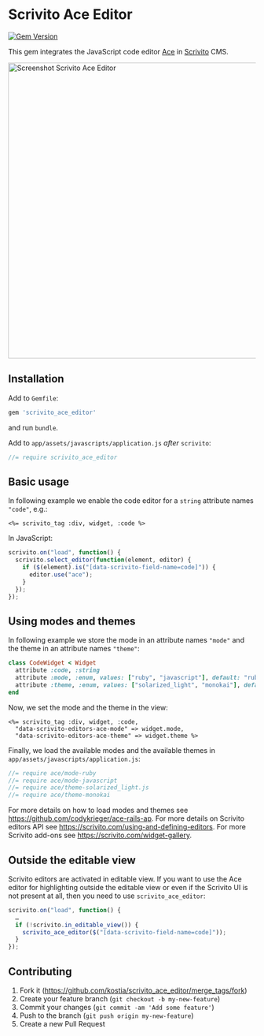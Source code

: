 # Scrivito Ace Editor

[![Gem Version](https://badge.fury.io/rb/scrivito_ace_editor.svg)](http://badge.fury.io/rb/scrivito_ace_editor)

This gem integrates the JavaScript code editor [Ace](https://ace.c9.io) in [Scrivito](https://scrivito.com) CMS.

<img src="https://raw.github.com/kostia/scrivito_ace_editor/master/scrivito_ace_editor.png" alt="Screenshot Scrivito Ace Editor" width=600>

## Installation

Add to `Gemfile`:
```ruby
gem 'scrivito_ace_editor'
```

and run `bundle`.

Add to `app/assets/javascripts/application.js` _after_ `scrivito`:
```javascript
//= require scrivito_ace_editor
```

## Basic usage

In following example we enable the code editor for a `string` attribute names `"code"`, e.g.:
```erb
<%= scrivito_tag :div, widget, :code %>
```

In JavaScript:
```javascript
scrivito.on("load", function() {
  scrivito.select_editor(function(element, editor) {
    if ($(element).is("[data-scrivito-field-name=code]")) {
      editor.use("ace");
    }
  });
});
```

## Using modes and themes

In following example we store the mode in an attribute names `"mode"` and the theme in an attribute
names `"theme"`:

```ruby
class CodeWidget < Widget
  attribute :code, :string
  attribute :mode, :enum, values: ["ruby", "javascript"], default: "ruby"
  attribute :theme, :enum, values: ["solarized_light", "monokai"], default: "solarized_light"
end
```

Now, we set the mode and the theme in the view:
```erb
<%= scrivito_tag :div, widget, :code,
  "data-scrivito-editors-ace-mode" => widget.mode,
  "data-scrivito-editors-ace-theme" => widget.theme %>
```

Finally, we load the available modes and the available themes in
`app/assets/javascripts/application.js`:
```javascript
//= require ace/mode-ruby
//= require ace/mode-javascript
//= require ace/theme-solarized_light.js
//= require ace/theme-monokai
```

For more details on how to load modes and themes see https://github.com/codykrieger/ace-rails-ap.
For more details on Scrivito editors API see https://scrivito.com/using-and-defining-editors.
For more Scrivito add-ons see https://scrivito.com/widget-gallery.

## Outside the editable view

Scrivito editors are activated in editable view. If you want to use the Ace editor for highlighting
outside the editable view or even if the Scrivito UI is not present at all,
then you need to use `scrivito_ace_editor`:
```javascript
scrivito.on("load", function() {
  …
  if (!scrivito.in_editable_view()) {
    scrivito_ace_editor($("[data-scrivito-field-name=code]"));
  }
});
```

## Contributing

1. Fork it (https://github.com/kostia/scrivito_ace_editor/merge_tags/fork)
2. Create your feature branch (`git checkout -b my-new-feature`)
3. Commit your changes (`git commit -am 'Add some feature'`)
4. Push to the branch (`git push origin my-new-feature`)
5. Create a new Pull Request
